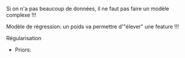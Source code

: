 Si on n'a pas beaucoup de données, il ne faut pas faire un modèle complexe !!!

Modèle de régression: un poids va permettre d'"élever" une feature !!!

Régularisation

- Priors:
